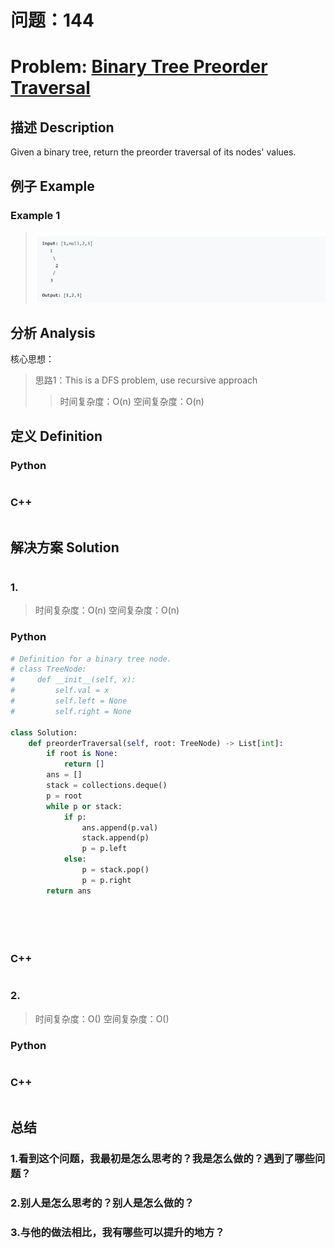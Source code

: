 
# 问题：144
# Problem: [Binary Tree Preorder Traversal](https://leetcode.com/problems/binary-tree-preorder-traversal/)

## 描述 Description
> 
Given a binary tree, return the preorder traversal of its nodes' values.

> ### 

## 例子 Example
### Example 1

> ![example1](../img/144.png)


## 分析 Analysis

核心思想：
> 思路1：This is a DFS problem, use recursive approach
>> 时间复杂度：O(n)
>> 空间复杂度：O(n)


## 定义 Definition

### Python


```python


```

### C++

```c++

```


## 解决方案 Solution
```

```
### 1.

> 时间复杂度：O(n)
> 空间复杂度：O(n)

### Python


```python
# Definition for a binary tree node.
# class TreeNode:
#     def __init__(self, x):
#         self.val = x
#         self.left = None
#         self.right = None

class Solution:
    def preorderTraversal(self, root: TreeNode) -> List[int]:
        if root is None:
            return []
        ans = []
        stack = collections.deque()
        p = root
        while p or stack:
            if p:
                ans.append(p.val)
                stack.append(p)
                p = p.left
            else:
                p = stack.pop()
                p = p.right
        return ans
            
        
    
        
```

### C++

```c++

```


### 2.

> 时间复杂度：O()
> 空间复杂度：O()

### Python


```python

```

### C++

```c++

```



## 总结

### 1.看到这个问题，我最初是怎么思考的？我是怎么做的？遇到了哪些问题？


### 2.别人是怎么思考的？别人是怎么做的？


### 3.与他的做法相比，我有哪些可以提升的地方？



```python

```
